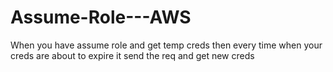 # Assume-Role---AWS
When you have assume role and get temp creds then every time when your creds are about to expire it send the req and get new creds
